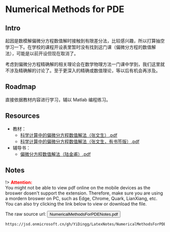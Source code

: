 # Numerical Methods for PDE

## Intro

起因是数模解偏微分方程数值解时接触到有限差分法，比较感兴趣，所以打算抽空学习一下。在学校的课程开设表里暂时没有找到这门课（偏微分方程的数值解法），可能是以前开设但现在取消了。

考虑到偏微分方程精确解的相关理论会在数学物理方法一门课中学到，我们这里就不涉及精确解的讨论了。至于更深入的精确或数值理论，等以后有机会再涉及。

## Roadmap

直接依据教材内容进行学习，辅以 Matlab 编程练习。

## Resources 

- 教材：
  - [科学计算中的偏微分方程数值解法（张文生）.pdf](https://www.writebug.com/static/uploads/2024/8/4/ce21a47157bfcba5b44bf27dbfa9fb1c.pdf)
  - [科学计算中的偏微分方程数值解法（张文生，有书签版）.pdf](https://www.writebug.com/static/uploads/2024/8/15/fc41d33c5dd88be8f041549ba71efe4c.pdf)
- 辅导书：
  - [偏微分方程数值解法（陆金甫）.pdf](https://www.writebug.com/static/uploads/2024/8/4/f70d655ff4aed3522498fa632f42d7fe.pdf)

## Notes


!> **<span style='color:red'>Attention:</span>**<br>
You might not be able to view pdf online on the mobile devices as the broswer dosen't support the extension. Therefore, make sure you are using a mordern broswer on PC, such as Edge, Chrome, Quark, LianXiang, etc. You can also try clicking the link below to view or download
the file.

The raw source url: <button onclick="window.open('https://jsd.onmicrosoft.cn/gh/YiDingg/LatexNotes/NumericalMethodsForPDE/NumericalMethodsForPDENotes.pdf')" type="button">NumericalMethodsForPDENotes.pdf</button>


```pdf
https://jsd.onmicrosoft.cn/gh/YiDingg/LatexNotes/NumericalMethodsForPDE/NumericalMethodsForPDENotes.pdf
```